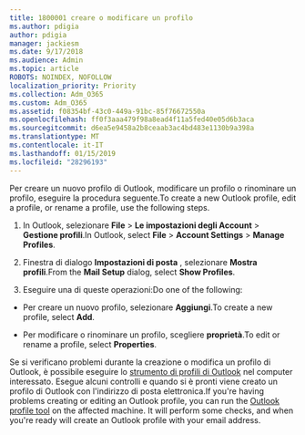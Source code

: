 ```yaml
---
title: 1800001 creare o modificare un profilo
ms.author: pdigia
author: pdigia
manager: jackiesm
ms.date: 9/17/2018
ms.audience: Admin
ms.topic: article
ROBOTS: NOINDEX, NOFOLLOW
localization_priority: Priority
ms.collection: Adm_O365
ms.custom: Adm_O365
ms.assetid: f08354bf-43c0-449a-91bc-85f76672550a
ms.openlocfilehash: ff0f3aaa479f98a8ead4f11a5fed40e05d6b3aca
ms.sourcegitcommit: d6ea5e9458a2b8ceaab3ac4bd483e1130b9a398a
ms.translationtype: MT
ms.contentlocale: it-IT
ms.lasthandoff: 01/15/2019
ms.locfileid: "28296193"
---
```

<span data-ttu-id="6c47a-102">Per creare un nuovo profilo di Outlook, modificare un profilo o rinominare un profilo, eseguire la procedura seguente.</span><span class="sxs-lookup"><span data-stu-id="6c47a-102">To create a new Outlook profile, edit a profile, or rename a profile, use the following steps.</span></span>
  
1. <span data-ttu-id="6c47a-103">In Outlook, selezionare **File** \> **Le impostazioni degli Account** \> **Gestione profili**.</span><span class="sxs-lookup"><span data-stu-id="6c47a-103">In Outlook, select **File** \> **Account Settings** \> **Manage Profiles**.</span></span>
    
2. <span data-ttu-id="6c47a-104">Finestra di dialogo **Impostazioni di posta** , selezionare **Mostra profili**.</span><span class="sxs-lookup"><span data-stu-id="6c47a-104">From the **Mail Setup** dialog, select **Show Profiles**.</span></span>
    
3. <span data-ttu-id="6c47a-105">Eseguire una di queste operazioni:</span><span class="sxs-lookup"><span data-stu-id="6c47a-105">Do one of the following:</span></span>
    
  - <span data-ttu-id="6c47a-106">Per creare un nuovo profilo, selezionare **Aggiungi**.</span><span class="sxs-lookup"><span data-stu-id="6c47a-106">To create a new profile, select **Add**.</span></span>
    
  - <span data-ttu-id="6c47a-107">Per modificare o rinominare un profilo, scegliere **proprietà**.</span><span class="sxs-lookup"><span data-stu-id="6c47a-107">To edit or rename a profile, select **Properties**.</span></span>
    
<span data-ttu-id="6c47a-p101">Se si verificano problemi durante la creazione o modifica un profilo di Outlook, è possibile eseguire lo [strumento di profili di Outlook](https://aka.ms/SaRA-OutlookSetupProfile) nel computer interessato. Esegue alcuni controlli e quando si è pronti viene creato un profilo di Outlook con l'indirizzo di posta elettronica.</span><span class="sxs-lookup"><span data-stu-id="6c47a-p101">If you're having problems creating or editing an Outlook profile, you can run the [Outlook profile tool](https://aka.ms/SaRA-OutlookSetupProfile) on the affected machine. It will perform some checks, and when you're ready will create an Outlook profile with your email address.</span></span> 
  

